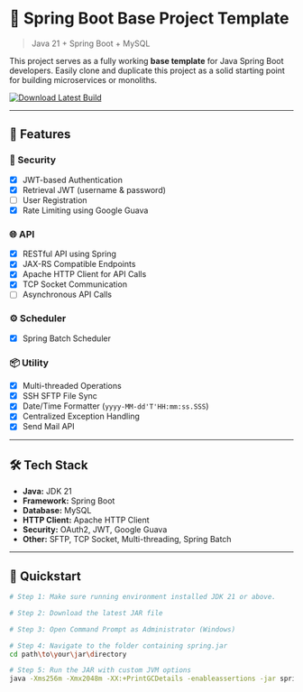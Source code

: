 # 🚀 Spring Boot Base Project Template

> Java 21 + Spring Boot + MySQL

This project serves as a fully working **base template** for Java Spring Boot developers. Easily clone and duplicate this project as a solid starting point for building microservices or monoliths.

[![Download Latest Build](https://img.shields.io/badge/Download-Build-blue?style=for-the-badge&logo=github)](https://github.com/jleong94/spring/releases/latest/download/spring.jar)

---

## 🧩 Features

### 🔐 Security
- [x] JWT-based Authentication
- [x] Retrieval JWT (username & password)
- [ ] User Registration
- [x] Rate Limiting using Google Guava

### 🌐 API
- [x] RESTful API using Spring
- [x] JAX-RS Compatible Endpoints
- [x] Apache HTTP Client for API Calls
- [x] TCP Socket Communication
- [ ] Asynchronous API Calls

### ⚙️ Scheduler
- [x] Spring Batch Scheduler

### 📦 Utility
- [x] Multi-threaded Operations
- [x] SSH SFTP File Sync
- [x] Date/Time Formatter (`yyyy-MM-dd'T'HH:mm:ss.SSS`)
- [x] Centralized Exception Handling
- [x] Send Mail API

---

## 🛠 Tech Stack

- **Java:** JDK 21  
- **Framework:** Spring Boot  
- **Database:** MySQL  
- **HTTP Client:** Apache HTTP Client  
- **Security:** OAuth2, JWT, Google Guava  
- **Other:** SFTP, TCP Socket, Multi-threading, Spring Batch  

---

## 🚀 Quickstart

```bash
# Step 1: Make sure running environment installed JDK 21 or above.

# Step 2: Download the latest JAR file

# Step 3: Open Command Prompt as Administrator (Windows)

# Step 4: Navigate to the folder containing spring.jar
cd path\to\your\jar\directory

# Step 5: Run the JAR with custom JVM options
java -Xms256m -Xmx2048m -XX:+PrintGCDetails -enableassertions -jar spring.jar
